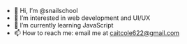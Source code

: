 - 👋 Hi, I’m @snailschool
- 👀 I’m interested in web development and UI/UX
- 🌱 I’m currently learning JavaScript
- 📫 How to reach me: email me at caitcole622@gmail.com

<!---
snailschool/snailschool is a ✨ special ✨ repository because its `README.md` (this file) appears on your GitHub profile.
You can click the Preview link to take a look at your changes.
--->
